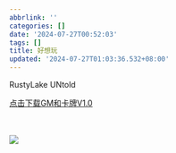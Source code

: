 ```yaml
---
abbrlink: ''
categories: []
date: '2024-07-27T00:52:03'
tags: []
title: 好想玩
updated: '2024-07-27T01:03:36.532+08:00'
---
```

RustyLake UNtold

<a href="www.musq7.serv00.com" target="_blank">点击下载GM和卡牌V1.0</a>

<br>

<br>

<img src="https://www.rustylakeuntold.com/images/background.jpg">
